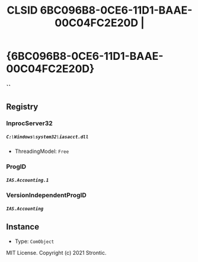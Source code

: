 ﻿---
title: "CLSID 6BC096B8-0CE6-11D1-BAAE-00C04FC2E20D | "
excerpt: What is COM-Object CLSID 6BC096B8-0CE6-11D1-BAAE-00C04FC2E20D?
---

# {6BC096B8-0CE6-11D1-BAAE-00C04FC2E20D}

### ``

## Registry


### InprocServer32

##### `C:\Windows\system32\iasacct.dll`
* ThreadingModel: `Free`

### ProgID

##### `IAS.Accounting.1`

### VersionIndependentProgID

##### `IAS.Accounting`

## Instance

* Type: `ComObject`

MIT License. Copyright (c) 2021 Strontic.



